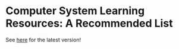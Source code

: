 # Computer System Learning Resources: A Recommended List

See [here](https://www.overleaf.com/read/txqjnjxyxqqx) for the latest version!

